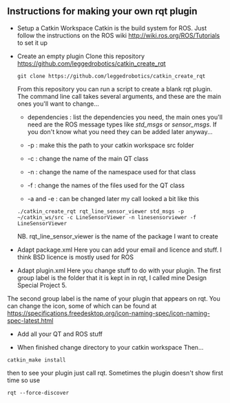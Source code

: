 ## Instructions for making your own rqt plugin

* Setup a Catkin Workspace
Catkin is the build system for ROS. Just follow the instructions on the ROS wiki http://wiki.ros.org/ROS/Tutorials to set it up

* Create an empty plugin
  Clone this repository https://github.com/leggedrobotics/catkin_create_rqt
  ```
  git clone https://github.com/leggedrobotics/catkin_create_rqt
  ```
  From this repository you can run a script to create a blank rqt plugin.
  The command line call takes several arguments, and these are the main ones you'll want to change...
  
  * dependencies : list the dependencies you need, the main ones you'll need are the ROS message types like *std_msgs* or *sensor_msgs*. If you don't know what you need they can be added later anyway... 
  
  * -p : make this the path to your catkin workspace src folder
  
  * -c : change the name of the main QT class
  
  * -n : change the name of the namespace used for that class
  
  * -f : change the names of the files used for the QT class
  
  * -a and -e : can be changed later
  my call looked a bit like this
  ```
  ./catkin_create_rqt rqt_line_sensor_viewer std_msgs -p ~/catkin_ws/src -c LineSensorViewer -n linesensorviewer -f LineSensorViewer
  ```
  NB. rqt_line_sensor_viewer is the name of the package I want to create

* Adapt package.xml
Here you can add your email and licence and stuff. I think BSD licence is mostly used for ROS

* Adapt plugin.xml
Here you change stuff to do with your plugin. The first group label is the folder that it is kept in in rqt, I called mine Design Special Project 5.

The second group label is the name of your plugin that appears on rqt. You can change the icon, some of which can be found at https://specifications.freedesktop.org/icon-naming-spec/icon-naming-spec-latest.html

* Add all your QT and ROS stuff

* When finished change directory to your catkin workspace
Then...
```
catkin_make install
```

then to see your plugin just call rqt. Sometimes the plugin doesn't show first time so use 
```
rqt --force-discover
```

